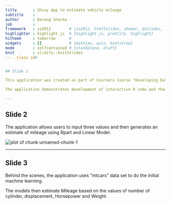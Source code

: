 ```yaml
---
title       : Shiny App to estimate vehicle mileage
subtitle    : 
author      : Devang Sharma
job         : 
framework   : io2012        # {io2012, html5slides, shower, dzslides, ...}
highlighter : highlight.js  # {highlight.js, prettify, highlight}
hitheme     : tomorrow      # 
widgets     : []            # {mathjax, quiz, bootstrap}
mode        : selfcontained # {standalone, draft}
knit        : slidify::knit2slides
--- .class id#


## Slide 1

This application was created as part of Coursera Course "Developing Data Products"

The application demonstrates development of interactive R code and their deployment on a server for web access.

---
```


## Slide 2

The application allows users to input three values and then generates an estimate of mileage using Rpart and Linear Model.

![plot of chunk unnamed-chunk-1](figure/unnamed-chunk-1-1.png)

---

## Slide 3

Behind the scenes, the application uses "mtcars" data set to do the initial machine learning.

The models then estimate Mileage based on the values of number of cylinder, displacement, Horsepower and Weight.

